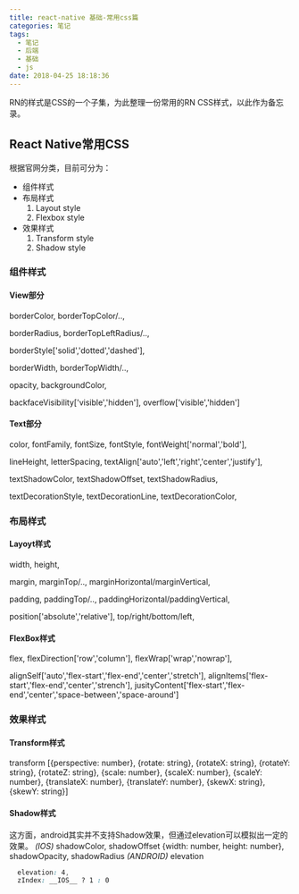 ```yaml
---
title: react-native 基础-常用css篇
categories: 笔记
tags:
  - 笔记
  - 后端
  - 基础
  - js
date: 2018-04-25 18:18:36
---
```

RN的样式是CSS的一个子集，为此整理一份常用的RN CSS样式，以此作为备忘录。
<!-- more-->

## React Native常用CSS

根据官网分类，目前可分为：
- 组件样式
- 布局样式
  1. Layout style
  2. Flexbox style
- 效果样式
  1. Transform style
  2. Shadow style

### 组件样式

#### View部分
borderColor, borderTopColor/.., 

borderRadius, borderTopLeftRadius/.., 

borderStyle['solid','dotted','dashed'],

borderWidth, borderTopWidth/..,

opacity, backgroundColor, 

backfaceVisibility['visible','hidden'], overflow['visible','hidden']

#### Text部分
color, fontFamily, fontSize, fontStyle, fontWeight['normal','bold'],
 
lineHeight, letterSpacing, textAlign['auto','left','right','center','justify'],

textShadowColor, textShadowOffset, textShadowRadius,

textDecorationStyle, textDecorationLine, textDecorationColor,

### 布局样式
#### Layoyt样式
width, height,

margin, marginTop/.., marginHorizontal/marginVertical,

padding, paddingTop/.., paddingHorizontal/paddingVertical,

position['absolute','relative'], top/right/bottom/left,

#### FlexBox样式
flex, flexDirection['row','column'], flexWrap['wrap','nowrap'],

alignSelf['auto','flex-start','flex-end','center','stretch'],
alignItems['flex-start','flex-end','center','strench'],
jusityContent['flex-start','flex-end','center','space-between','space-around']

### 效果样式
#### Transform样式
transform [{perspective: number}, {rotate: string}, {rotateX: string}, {rotateY: string}, {rotateZ: string}, {scale: number}, {scaleX: number}, {scaleY: number}, {translateX: number}, {translateY: number}, {skewX: string}, {skewY: string}]
#### Shadow样式
这方面，android其实并不支持Shadow效果，但通过elevation可以模拟出一定的效果。
*(IOS)*
shadowColor, shadowOffset {width: number, height: number}, shadowOpacity, shadowRadius
*(ANDROID)*
elevation
```css
  elevation: 4,
  zIndex: __IOS__ ? 1 : 0
```
